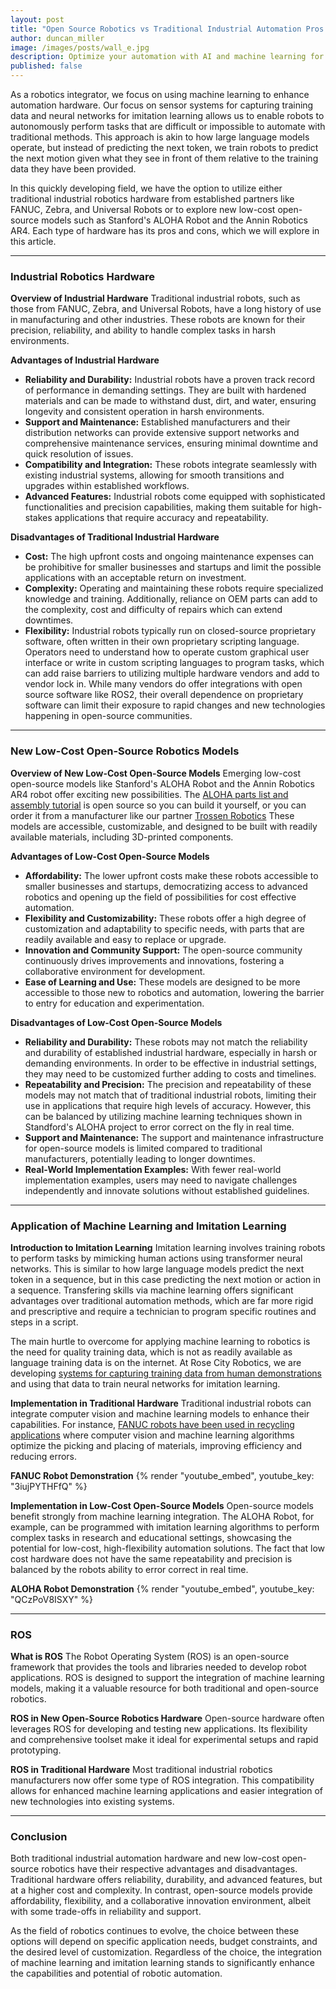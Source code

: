 ```yaml
---
layout: post
title: "Open Source Robotics vs Traditional Industrial Automation Pros and Cons"
author: duncan_miller
image: /images/posts/wall_e.jpg
description: Optimize your automation with AI and machine learning for robotics. Learn pros and cons of traditional industrial and new low-cost open-source hardware.
published: false
---
```


As a robotics integrator, we focus on using machine learning to enhance automation hardware. Our focus on sensor systems for capturing training data and neural networks for imitation learning allows us to enable robots to autonomously perform tasks that are difficult or impossible to automate with traditional methods. This approach is akin to how large language models operate, but instead of predicting the next token, we train robots to predict the next motion given what they see in front of them relative to the training data they have been provided.

In this quickly developing field, we have the option to utilize either traditional industrial robotics hardware from established partners like FANUC, Zebra, and Universal Robots or to explore new low-cost open-source models such as Stanford's ALOHA Robot and the Annin Robotics AR4. Each type of hardware has its pros and cons, which we will explore in this article.

---

### Industrial Robotics Hardware

**Overview of Industrial Hardware**
Traditional industrial robots, such as those from FANUC, Zebra, and Universal Robots, have a long history of use in manufacturing and other industries. These robots are known for their precision, reliability, and ability to handle complex tasks in harsh environments.

**Advantages of Industrial Hardware**

- **Reliability and Durability:** Industrial robots have a proven track record of performance in demanding settings. They are built with hardened materials and can be made to withstand dust, dirt, and water, ensuring longevity and consistent operation in harsh environments.
- **Support and Maintenance:** Established manufacturers and their distribution networks can provide extensive support networks and comprehensive maintenance services, ensuring minimal downtime and quick resolution of issues.
- **Compatibility and Integration:** These robots integrate seamlessly with existing industrial systems, allowing for smooth transitions and upgrades within established workflows.
- **Advanced Features:** Industrial robots come equipped with sophisticated functionalities and precision capabilities, making them suitable for high-stakes applications that require accuracy and repeatability.

**Disadvantages of Traditional Industrial Hardware**

- **Cost:** The high upfront costs and ongoing maintenance expenses can be prohibitive for smaller businesses and startups and limit the possible applications with an acceptable return on investment.
- **Complexity:** Operating and maintaining these robots require specialized knowledge and training. Additionally, reliance on OEM parts can add to the complexity, cost and difficulty of repairs which can extend downtimes.
- **Flexibility:** Industrial robots typically run on closed-source proprietary software, often written in their own proprietary scripting language. Operators need to understand how to operate custom graphical user interface or write in custom scripting languages to program tasks, which can add raise barriers to utilizing multiple hardware vendors and add to vendor lock in. While many vendors do offer integrations with open source software like ROS2, their overall dependence on proprietary software can limit their exposure to rapid changes and new technologies happening in open-source communities.

---

### New Low-Cost Open-Source Robotics Models

**Overview of New Low-Cost Open-Source Models**
Emerging low-cost open-source models like Stanford's ALOHA Robot and the Annin Robotics AR4 robot offer exciting new possibilities. The [ALOHA parts list and assembly tutorial](https://docs.google.com/document/d/1_3yhWjodSNNYlpxkRCPIlvIAaQ76Nqk2wsqhnEVM6Dc/edit) is open source so you can build it yourself, or you can order it from a manufacturer like our partner [Trossen Robotics](https://www.trossenrobotics.com/aloha-kits) These models are accessible, customizable, and designed to be built with readily available materials, including 3D-printed components.

**Advantages of Low-Cost Open-Source Models**

- **Affordability:** The lower upfront costs make these robots accessible to smaller businesses and startups, democratizing access to advanced robotics and opening up the field of possibilities for cost effective automation.
- **Flexibility and Customizability:** These robots offer a high degree of customization and adaptability to specific needs, with parts that are readily available and easy to replace or upgrade.
- **Innovation and Community Support:** The open-source community continuously drives improvements and innovations, fostering a collaborative environment for development.
- **Ease of Learning and Use:** These models are designed to be more accessible to those new to robotics and automation, lowering the barrier to entry for education and experimentation.

**Disadvantages of Low-Cost Open-Source Models**

- **Reliability and Durability:** These robots may not match the reliability and durability of established industrial hardware, especially in harsh or demanding environments. In order to be effective in industrial settings, they may need to be customized further adding to costs and timelines.
- **Repeatability and Precision:** The precision and repeatability of these models may not match that of traditional industrial robots, limiting their use in applications that require high levels of accuracy. However, this can be balanced by utilizing machine learning techniques shown in Standford's ALOHA project to error correct on the fly in real time.
- **Support and Maintenance:** The support and maintenance infrastructure for open-source models is limited compared to traditional manufacturers, potentially leading to longer downtimes.
- **Real-World Implementation Examples:** With fewer real-world implementation examples, users may need to navigate challenges independently and innovate solutions without established guidelines.

---

### Application of Machine Learning and Imitation Learning

**Introduction to Imitation Learning**
Imitation learning involves training robots to perform tasks by mimicking human actions using transformer neural networks. This is similar to how large language models predict the next token in a sequence, but in this case predicting the next motion or action in a sequence. Transfering skills via machine learning offers significant advantages over traditional automation methods, which are far more rigid and prescriptive and require a technician to program specific routines and steps in a script.

The main hurtle to overcome for applying machine learning to robotics is the need for quality training data, which is not as readily available as language training data is on the internet. At Rose City Robotics, we are developing [systems for capturing training data from human demonstrations](https://rosecityrobotics.com/2024/05/08/data-collection-methodologies-for-ai-driven-robotics/) and using that data to train neural networks for imitation learning.

**Implementation in Traditional Hardware**
Traditional industrial robots can integrate computer vision and machine learning models to enhance their capabilities. For instance, [FANUC robots have been used in recycling applications](https://www.fanucamerica.com/case-studies/robots-enhance-efficiency-at-millennium-recycling) where computer vision and machine learning algorithms optimize the picking and placing of materials, improving efficiency and reducing errors.

**FANUC Robot Demonstration**
{% render "youtube_embed", youtube_key: "3iujPYTHFfQ" %}

**Implementation in Low-Cost Open-Source Models**
Open-source models benefit strongly from machine learning integration. The ALOHA Robot, for example, can be programmed with imitation learning algorithms to perform complex tasks in research and educational settings, showcasing the potential for low-cost, high-flexibility automation solutions. The fact that low cost hardware does not have the same repeatability and precision is balanced by the robots ability to error correct in real time.

**ALOHA Robot Demonstration**
{% render "youtube_embed", youtube_key: "QCzPoV8ISXY" %}

---

### ROS

**What is ROS**
The Robot Operating System (ROS) is an open-source framework that provides the tools and libraries needed to develop robot applications. ROS is designed to support the integration of machine learning models, making it a valuable resource for both traditional and open-source robotics.

**ROS in New Open-Source Robotics Hardware**
Open-source hardware often leverages ROS for developing and testing new applications. Its flexibility and comprehensive toolset make it ideal for experimental setups and rapid prototyping.

**ROS in Traditional Hardware**
Most traditional industrial robotics manufacturers now offer some type of ROS integration. This compatibility allows for enhanced machine learning applications and easier integration of new technologies into existing systems.

---

### Conclusion

Both traditional industrial automation hardware and new low-cost open-source robotics have their respective advantages and disadvantages. Traditional hardware offers reliability, durability, and advanced features, but at a higher cost and complexity. In contrast, open-source models provide affordability, flexibility, and a collaborative innovation environment, albeit with some trade-offs in reliability and support.

As the field of robotics continues to evolve, the choice between these options will depend on specific application needs, budget constraints, and the desired level of customization. Regardless of the choice, the integration of machine learning and imitation learning stands to significantly enhance the capabilities and potential of robotic automation.
